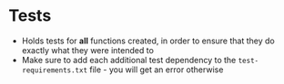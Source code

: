 # Tests

* Holds tests for **all** functions created, in order to ensure that they do exactly what they were intended to
* Make sure to add each additional test dependency to the `test-requirements.txt` file - you will get an error otherwise
